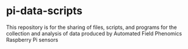 # pi-data-scripts
This repository is for the sharing of files, scripts, and programs for the collection and analysis of data produced by Automated Field Phenomics Raspberry Pi sensors
